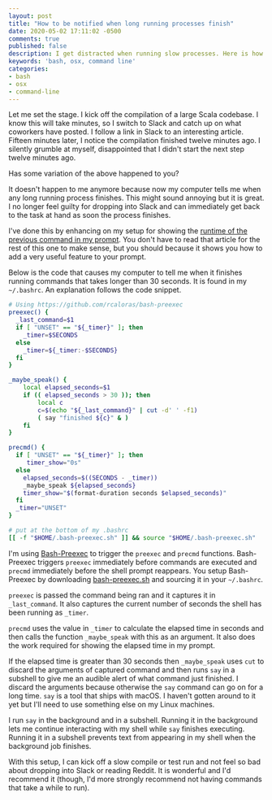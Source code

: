 ```yaml
---
layout: post
title: "How to be notified when long running processes finish"
date: 2020-05-02 17:11:02 -0500
comments: true
published: false
description: I get distracted when running slow processes. Here is how I get notified when they are done.
keywords: 'bash, osx, command line'
categories: 
- bash
- osx
- command-line
---
```


Let me set the stage.
I kick off the compilation of a large Scala codebase.
I know this will take minutes, so I switch to Slack and catch up on what coworkers have posted.
I follow a link in Slack to an interesting article.
Fifteen minutes later, I notice the compilation finished twelve minutes ago.
I silently grumble at myself, disappointed that I didn't start the next step twelve minutes ago.

Has some variation of the above happened to you?

It doesn't happen to me anymore because now my computer tells me when any long running process finishes.
This might sound annoying but it is great.
I no longer feel guilty for dropping into Slack and can immediately get back to the task at hand as soon the process finishes.

I've done this by enhancing on my setup for showing the [runtime of the previous command in my prompt](/blog/2020/04/21/using-bash-preexec-for-monitoring-the-runtime-of-your-last-command/).
You don't have to read that article for the rest of this one to make sense, but you should because it shows you how to add a very useful feature to your prompt.

Below is the code that causes my computer to tell me when it finishes running commands that takes longer than 30 seconds.
It is found in my `~/.bashrc`.
An explanation follows the code snippet.

```bash
# Using https://github.com/rcaloras/bash-preexec
preexec() {
  _last_command=$1
  if [ "UNSET" == "${_timer}" ]; then
    _timer=$SECONDS
  else 
    _timer=${_timer:-$SECONDS}
  fi 
}

_maybe_speak() {
    local elapsed_seconds=$1
    if (( elapsed_seconds > 30 )); then
        local c
        c=$(echo "${_last_command}" | cut -d' ' -f1)
        ( say "finished ${c}" & )
    fi
}

precmd() {
  if [ "UNSET" == "${_timer}" ]; then
     timer_show="0s"
  else 
    elapsed_seconds=$((SECONDS - _timer))
    _maybe_speak ${elapsed_seconds}
    timer_show="$(format-duration seconds $elapsed_seconds)"
  fi
  _timer="UNSET"
}

# put at the bottom of my .bashrc
[[ -f "$HOME/.bash-preexec.sh" ]] && source "$HOME/.bash-preexec.sh"
```

I'm using [Bash-Preexec](https://github.com/rcaloras/bash-preexec) to trigger the `preexec` and `precmd` functions.
Bash-Preexec triggers `preexec` immediately before commands are executed and `precmd` immediately before the shell prompt reappears.
You setup Bash-Preexec by downloading [bash-preexec.sh](https://github.com/rcaloras/bash-preexec/blob/master/bash-preexec.sh) and sourcing it in your `~/.bashrc`.



`preexec` is passed the command being ran and it captures it in `_last_command`.
It also captures the current number of seconds the shell has been running as `_timer`.

`precmd` uses the value in `_timer` to calculate the elapsed time in seconds and then calls the function `_maybe_speak` with this as an argument.
It also does the work required for showing the elapsed time in my prompt.

If the elapsed time is greater than 30 seconds then `_maybe_speak` uses `cut` to discard the arguments of captured command and then runs `say` in a subshell to give me an audible alert of what command just finished.
I discard the arguments because otherwise the `say` command can go on for a long time.
`say` is a tool that ships with macOS.
I haven't gotten around to it yet but I'll need to use something else on my Linux machines.

I run `say` in the background and in a subshell.
Running it in the background lets me continue interacting with my shell while `say` finishes executing.
Running it in a subshell prevents text from appearing in my shell when the background job finishes.

With this setup, I can kick off a slow compile or test run and not feel so bad about dropping into Slack or reading Reddit. It is wonderful and I'd recommend it (though, I'd more strongly recommend not having commands that take a while to run).
